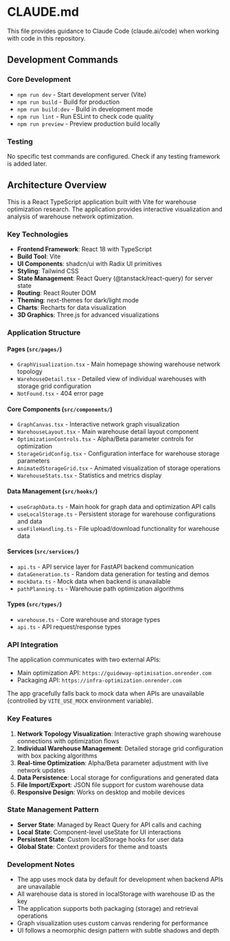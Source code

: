 # CLAUDE.md

This file provides guidance to Claude Code (claude.ai/code) when working with code in this repository.

## Development Commands

### Core Development
- `npm run dev` - Start development server (Vite)
- `npm run build` - Build for production
- `npm run build:dev` - Build in development mode
- `npm run lint` - Run ESLint to check code quality
- `npm run preview` - Preview production build locally

### Testing
No specific test commands are configured. Check if any testing framework is added later.

## Architecture Overview

This is a React TypeScript application built with Vite for warehouse optimization research. The application provides interactive visualization and analysis of warehouse network optimization.

### Key Technologies
- **Frontend Framework**: React 18 with TypeScript
- **Build Tool**: Vite
- **UI Components**: shadcn/ui with Radix UI primitives
- **Styling**: Tailwind CSS
- **State Management**: React Query (@tanstack/react-query) for server state
- **Routing**: React Router DOM
- **Theming**: next-themes for dark/light mode
- **Charts**: Recharts for data visualization
- **3D Graphics**: Three.js for advanced visualizations

### Application Structure

#### Pages (`src/pages/`)
- `GraphVisualization.tsx` - Main homepage showing warehouse network topology
- `WarehouseDetail.tsx` - Detailed view of individual warehouses with storage grid configuration
- `NotFound.tsx` - 404 error page

#### Core Components (`src/components/`)
- `GraphCanvas.tsx` - Interactive network graph visualization
- `WarehouseLayout.tsx` - Main warehouse detail layout component
- `OptimizationControls.tsx` - Alpha/Beta parameter controls for optimization
- `StorageGridConfig.tsx` - Configuration interface for warehouse storage parameters
- `AnimatedStorageGrid.tsx` - Animated visualization of storage operations
- `WarehouseStats.tsx` - Statistics and metrics display

#### Data Management (`src/hooks/`)
- `useGraphData.ts` - Main hook for graph data and optimization API calls
- `useLocalStorage.ts` - Persistent storage for warehouse configurations and data
- `useFileHandling.ts` - File upload/download functionality for warehouse data

#### Services (`src/services/`)
- `api.ts` - API service layer for FastAPI backend communication
- `dataGeneration.ts` - Random data generation for testing and demos
- `mockData.ts` - Mock data when backend is unavailable
- `pathPlanning.ts` - Warehouse path optimization algorithms

#### Types (`src/types/`)
- `warehouse.ts` - Core warehouse and storage types
- `api.ts` - API request/response types

### API Integration

The application communicates with two external APIs:
- Main optimization API: `https://guideway-optimisation.onrender.com`
- Packaging API: `https://infra-optimization.onrender.com`

The app gracefully falls back to mock data when APIs are unavailable (controlled by `VITE_USE_MOCK` environment variable).

### Key Features

1. **Network Topology Visualization**: Interactive graph showing warehouse connections with optimization flows
2. **Individual Warehouse Management**: Detailed storage grid configuration with box packing algorithms
3. **Real-time Optimization**: Alpha/Beta parameter adjustment with live network updates
4. **Data Persistence**: Local storage for configurations and generated data
5. **File Import/Export**: JSON file support for custom warehouse data
6. **Responsive Design**: Works on desktop and mobile devices

### State Management Pattern

- **Server State**: Managed by React Query for API calls and caching
- **Local State**: Component-level useState for UI interactions
- **Persistent State**: Custom localStorage hooks for user data
- **Global State**: Context providers for theme and toasts

### Development Notes

- The app uses mock data by default for development when backend APIs are unavailable
- All warehouse data is stored in localStorage with warehouse ID as the key
- The application supports both packaging (storage) and retrieval operations
- Graph visualization uses custom canvas rendering for performance
- UI follows a neomorphic design pattern with subtle shadows and depth